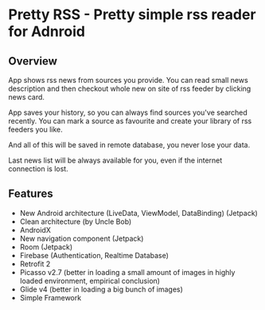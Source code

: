 # Pretty RSS - Pretty simple rss reader for Adnroid

## Overview

App shows rss news from sources you provide. You can read small news description and then checkout whole new on site of rss feeder by clicking news card.

App saves your history, so you can always find sources you've searched recently. You can mark a source as favourite and create your library of rss feeders you like.

And all of this will be saved in remote database, you never lose your data.

Last news list will be always available for you, even if the internet connection is lost.

## Features

* New Android architecture (LiveData, ViewModel, DataBinding) (Jetpack)
* Clean architecture (by Uncle Bob)
* AndroidX
* New navigation component (Jetpack)
* Room (Jetpack)
* Firebase (Authentication, Realtime Database)
* Retrofit 2
* Picasso v2.7 (better in loading a small amount of images in highly loaded environment, empirical conclusion)
* Glide v4 (better in loading a big bunch of images)
* Simple Framework
